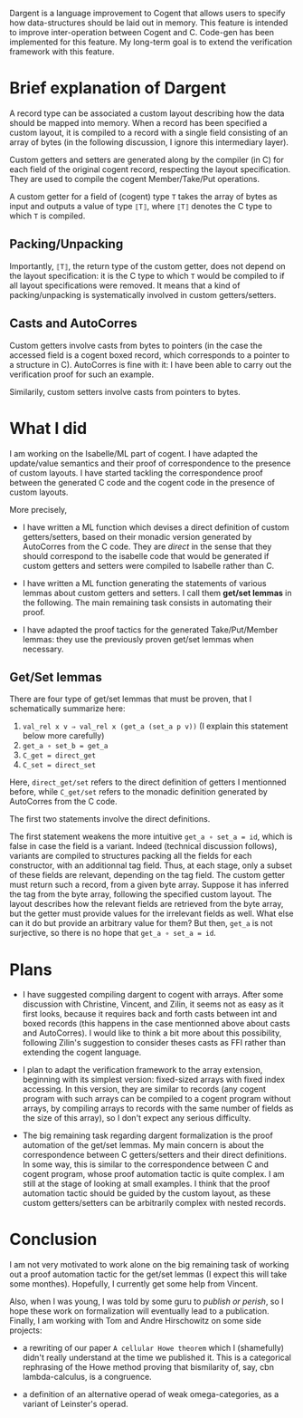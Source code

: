 
Dargent is a language improvement to Cogent that allows users to
specify how data-structures should be laid out in memory. This
feature is intended to improve inter-operation between Cogent and
C. Code-gen has been implemented for this feature. My long-term goal
is to extend the verification framework with this feature.

# Brief explanation of Dargent

A record type can be associated a custom layout describing how the data 
should be mapped into memory.
When a record has been specified a custom layout, it is compiled to a record
with a single field consisting of an array of bytes (in the following discussion, 
I ignore this intermediary layer).

Custom getters and setters are generated along by the compiler (in C) for each field 
of the original cogent record, respecting the layout specification. 
They are used to compile the cogent Member/Take/Put operations.

A custom getter for a field of (cogent) type `T` takes the array 
of bytes as input and outputs a value of type `⟦T⟧`, where
 `⟦T⟧` denotes the C type to which `T` is compiled.

 
## Packing/Unpacking

Importantly, `⟦T⟧`, the return type of the custom getter,
does not depend on the layout specification:
it is the C type to which `T` would be compiled to
if all layout specifications were removed.
It means that a kind of packing/unpacking is systematically
involved in custom getters/setters. 
 

## Casts and AutoCorres
 
Custom getters involve casts from bytes to 
pointers (in the case the accessed field is a cogent boxed record, which 
corresponds to a pointer to a structure in C). AutoCorres is fine with it: 
I have been able to carry out the verification proof for such an example.

Similarily, custom setters involve casts from pointers to bytes.



# What I did

I am working on the Isabelle/ML part of cogent.
I have adapted the update/value semantics and their proof of correspondence to
the presence of custom layouts.
I have started tackling the correspondence proof between the generated C code
and the cogent code in the presence of custom layouts. 

More precisely,

- I have written a ML function which devises a direct definition of custom 
getters/setters, based on their monadic version generated by AutoCorres from
the C code. They are *direct* in the sense that they should correspond to the
isabelle code that would be generated if custom getters
and setters were compiled to Isabelle rather than C.

- I have written a ML function generating the statements of various lemmas
about custom getters and setters. I call them **get/set lemmas** in the 
following. The main remaining task consists in automating their proof.

- I have adapted the proof tactics for the generated Take/Put/Member lemmas:
they use the previously proven get/set lemmas when necessary. 


## Get/Set lemmas

There are four type of get/set lemmas that must be proven, that I schematically
summarize here:
1. `val_rel x v ⇒ val_rel x (get_a (set_a p v))` (I explain this statement 
below more carefully)
2. `get_a ∘ set_b = get_a`
3. `C_get = direct_get`
4. `C_set = direct_set`

Here, `direct_get/set` refers to the direct definition of getters I mentionned
before, while `C_get/set` refers to the monadic definition generated by 
AutoCorres from the C code.

The first two statements involve the direct definitions.

The first statement weakens the more intuitive `get_a ∘ set_a = id`,
which is false in case the field is a variant. Indeed (technical discussion
follows), variants are compiled to structures packing all the fields for each 
constructor, with an additionnal tag field. Thus, at each stage, only a subset
of these fields are relevant, depending on the tag field. The custom getter must
return such a record, from a given byte array. Suppose it has inferred the tag
from the byte array, following the specified custom layout. The layout describes
how the relevant fields are retrieved from the byte array, but the getter must
provide values for the irrelevant fields as well. What else can it do but
provide an arbitrary value for them? But then, `get_a` is not surjective, so
there is no hope that `get_a ∘ set_a = id`.

# Plans

- I have suggested compiling dargent to cogent with arrays. After some discussion
with Christine, Vincent, and Zilin, it seems not as easy as it first looks, 
because it requires back and forth casts between int and boxed records (this
happens in the case mentionned above about casts and AutoCorres).
I would like to think a bit more about this possibility, following Zilin's
suggestion to consider theses casts as FFI rather than extending the cogent
language.

- I plan to adapt the verification framework to the array extension, 
beginning with its simplest version: fixed-sized arrays with fixed index 
accessing. In this version, they are similar to records (any cogent program with
such arrays can be compiled to a cogent program without arrays, by compiling 
arrays to records with the same number of fields as the size of this array),
so I don't expect any serious difficulty.

- The big remaining task regarding dargent formalization is the proof automation 
of the get/set lemmas. 
My main concern is about the correspondence between C getters/setters
and their direct definitions. In some way, this is similar to 
the correspondence between C and cogent program, whose proof automation tactic
is quite complex.
I am still at the stage of looking at small examples. I think that the proof
automation tactic should be guided by the custom layout, as these custom
getters/setters can be arbitrarily complex with nested records.

# Conclusion

I am not very motivated to work alone on the big remaining task of working out
a proof automation tactic for the get/set lemmas (I expect this will take some 
monthes). Hopefully, I currently get some help from Vincent.

Also, when I was young, I was told by some guru to *publish or perish*, so
I hope these work on formalization will eventually lead to a publication. 
Finally, I am working with Tom and Andre Hirschowitz on some side projects:

- a rewriting of our paper `A cellular Howe theorem` 
which I (shamefully) didn't really understand at the time we published it.
This is a categorical rephrasing of the Howe method proving that
bismilarity of, say, cbn lambda-calculus, is a congruence.

- a definition of an alternative operad of weak omega-categories, as a variant
of Leinster's operad.




